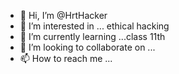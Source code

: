 - 👋 Hi, I’m @HrtHacker
- 👀 I’m interested in ... ethical hacking
- 🌱 I’m currently learning ...class 11th
- 💞️ I’m looking to collaborate on ...
- 📫 How to reach me ...

<!---
HrtHacker/HrtHacker is a ✨ special ✨ repository because its `README.md` (this file) appears on your GitHub profile.
You can click the Preview link to take a look at your changes.
--->
